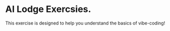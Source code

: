 # AI Lodge Exercsies.

This exercise is designed to help you understand the basics of vibe-coding!

